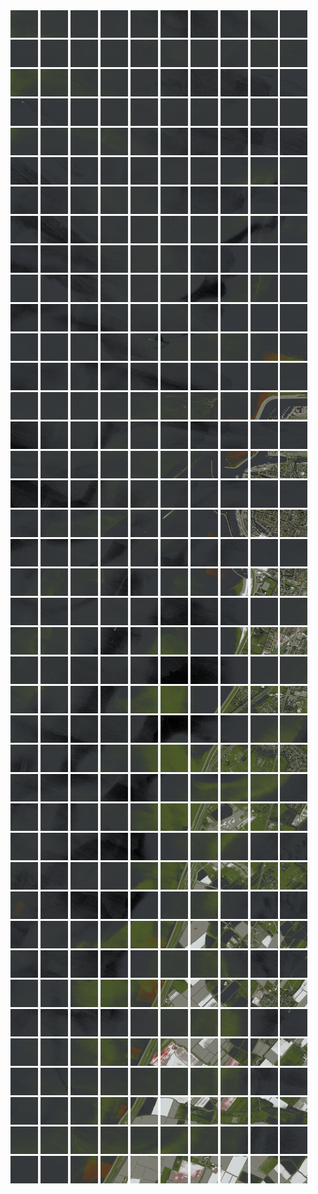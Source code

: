 <html>
<div>
<img src="https://github.com/HakkaTjakka/NL_TILE_MAP/blob/main/18/630/-1070/r.6300.-10700.png" height="44" width="44">
<img src="https://github.com/HakkaTjakka/NL_TILE_MAP/blob/main/18/630/-1070/r.6301.-10700.png" height="44" width="44">
<img src="https://github.com/HakkaTjakka/NL_TILE_MAP/blob/main/18/630/-1070/r.6302.-10700.png" height="44" width="44">
<img src="https://github.com/HakkaTjakka/NL_TILE_MAP/blob/main/18/630/-1070/r.6303.-10700.png" height="44" width="44">
<img src="https://github.com/HakkaTjakka/NL_TILE_MAP/blob/main/18/630/-1070/r.6304.-10700.png" height="44" width="44">
<img src="https://github.com/HakkaTjakka/NL_TILE_MAP/blob/main/18/630/-1070/r.6305.-10700.png" height="44" width="44">
<img src="https://github.com/HakkaTjakka/NL_TILE_MAP/blob/main/18/630/-1070/r.6306.-10700.png" height="44" width="44">
<img src="https://github.com/HakkaTjakka/NL_TILE_MAP/blob/main/18/630/-1070/r.6307.-10700.png" height="44" width="44">
<img src="https://github.com/HakkaTjakka/NL_TILE_MAP/blob/main/18/630/-1070/r.6308.-10700.png" height="44" width="44">
<img src="https://github.com/HakkaTjakka/NL_TILE_MAP/blob/main/18/630/-1070/r.6309.-10700.png" height="44" width="44">
<img src="https://github.com/HakkaTjakka/NL_TILE_MAP/blob/main/18/631/-1070/r.6310.-10700.png" height="44" width="44">
<img src="https://github.com/HakkaTjakka/NL_TILE_MAP/blob/main/18/631/-1070/r.6311.-10700.png" height="44" width="44">
<img src="https://github.com/HakkaTjakka/NL_TILE_MAP/blob/main/18/631/-1070/r.6312.-10700.png" height="44" width="44">
<img src="https://github.com/HakkaTjakka/NL_TILE_MAP/blob/main/18/631/-1070/r.6313.-10700.png" height="44" width="44">
<img src="https://github.com/HakkaTjakka/NL_TILE_MAP/blob/main/18/631/-1070/r.6314.-10700.png" height="44" width="44">
<img src="https://github.com/HakkaTjakka/NL_TILE_MAP/blob/main/18/631/-1070/r.6315.-10700.png" height="44" width="44">
<img src="https://github.com/HakkaTjakka/NL_TILE_MAP/blob/main/18/631/-1070/r.6316.-10700.png" height="44" width="44">
<img src="https://github.com/HakkaTjakka/NL_TILE_MAP/blob/main/18/631/-1070/r.6317.-10700.png" height="44" width="44">
<img src="https://github.com/HakkaTjakka/NL_TILE_MAP/blob/main/18/631/-1070/r.6318.-10700.png" height="44" width="44">
<img src="https://github.com/HakkaTjakka/NL_TILE_MAP/blob/main/18/631/-1070/r.6319.-10700.png" height="44" width="44">
<br>
<img src="https://github.com/HakkaTjakka/NL_TILE_MAP/blob/main/18/630/-1070/r.6300.-10699.png" height="44" width="44">
<img src="https://github.com/HakkaTjakka/NL_TILE_MAP/blob/main/18/630/-1070/r.6301.-10699.png" height="44" width="44">
<img src="https://github.com/HakkaTjakka/NL_TILE_MAP/blob/main/18/630/-1070/r.6302.-10699.png" height="44" width="44">
<img src="https://github.com/HakkaTjakka/NL_TILE_MAP/blob/main/18/630/-1070/r.6303.-10699.png" height="44" width="44">
<img src="https://github.com/HakkaTjakka/NL_TILE_MAP/blob/main/18/630/-1070/r.6304.-10699.png" height="44" width="44">
<img src="https://github.com/HakkaTjakka/NL_TILE_MAP/blob/main/18/630/-1070/r.6305.-10699.png" height="44" width="44">
<img src="https://github.com/HakkaTjakka/NL_TILE_MAP/blob/main/18/630/-1070/r.6306.-10699.png" height="44" width="44">
<img src="https://github.com/HakkaTjakka/NL_TILE_MAP/blob/main/18/630/-1070/r.6307.-10699.png" height="44" width="44">
<img src="https://github.com/HakkaTjakka/NL_TILE_MAP/blob/main/18/630/-1070/r.6308.-10699.png" height="44" width="44">
<img src="https://github.com/HakkaTjakka/NL_TILE_MAP/blob/main/18/630/-1070/r.6309.-10699.png" height="44" width="44">
<img src="https://github.com/HakkaTjakka/NL_TILE_MAP/blob/main/18/631/-1070/r.6310.-10699.png" height="44" width="44">
<img src="https://github.com/HakkaTjakka/NL_TILE_MAP/blob/main/18/631/-1070/r.6311.-10699.png" height="44" width="44">
<img src="https://github.com/HakkaTjakka/NL_TILE_MAP/blob/main/18/631/-1070/r.6312.-10699.png" height="44" width="44">
<img src="https://github.com/HakkaTjakka/NL_TILE_MAP/blob/main/18/631/-1070/r.6313.-10699.png" height="44" width="44">
<img src="https://github.com/HakkaTjakka/NL_TILE_MAP/blob/main/18/631/-1070/r.6314.-10699.png" height="44" width="44">
<img src="https://github.com/HakkaTjakka/NL_TILE_MAP/blob/main/18/631/-1070/r.6315.-10699.png" height="44" width="44">
<img src="https://github.com/HakkaTjakka/NL_TILE_MAP/blob/main/18/631/-1070/r.6316.-10699.png" height="44" width="44">
<img src="https://github.com/HakkaTjakka/NL_TILE_MAP/blob/main/18/631/-1070/r.6317.-10699.png" height="44" width="44">
<img src="https://github.com/HakkaTjakka/NL_TILE_MAP/blob/main/18/631/-1070/r.6318.-10699.png" height="44" width="44">
<img src="https://github.com/HakkaTjakka/NL_TILE_MAP/blob/main/18/631/-1070/r.6319.-10699.png" height="44" width="44">
<br>
<img src="https://github.com/HakkaTjakka/NL_TILE_MAP/blob/main/18/630/-1070/r.6300.-10698.png" height="44" width="44">
<img src="https://github.com/HakkaTjakka/NL_TILE_MAP/blob/main/18/630/-1070/r.6301.-10698.png" height="44" width="44">
<img src="https://github.com/HakkaTjakka/NL_TILE_MAP/blob/main/18/630/-1070/r.6302.-10698.png" height="44" width="44">
<img src="https://github.com/HakkaTjakka/NL_TILE_MAP/blob/main/18/630/-1070/r.6303.-10698.png" height="44" width="44">
<img src="https://github.com/HakkaTjakka/NL_TILE_MAP/blob/main/18/630/-1070/r.6304.-10698.png" height="44" width="44">
<img src="https://github.com/HakkaTjakka/NL_TILE_MAP/blob/main/18/630/-1070/r.6305.-10698.png" height="44" width="44">
<img src="https://github.com/HakkaTjakka/NL_TILE_MAP/blob/main/18/630/-1070/r.6306.-10698.png" height="44" width="44">
<img src="https://github.com/HakkaTjakka/NL_TILE_MAP/blob/main/18/630/-1070/r.6307.-10698.png" height="44" width="44">
<img src="https://github.com/HakkaTjakka/NL_TILE_MAP/blob/main/18/630/-1070/r.6308.-10698.png" height="44" width="44">
<img src="https://github.com/HakkaTjakka/NL_TILE_MAP/blob/main/18/630/-1070/r.6309.-10698.png" height="44" width="44">
<img src="https://github.com/HakkaTjakka/NL_TILE_MAP/blob/main/18/631/-1070/r.6310.-10698.png" height="44" width="44">
<img src="https://github.com/HakkaTjakka/NL_TILE_MAP/blob/main/18/631/-1070/r.6311.-10698.png" height="44" width="44">
<img src="https://github.com/HakkaTjakka/NL_TILE_MAP/blob/main/18/631/-1070/r.6312.-10698.png" height="44" width="44">
<img src="https://github.com/HakkaTjakka/NL_TILE_MAP/blob/main/18/631/-1070/r.6313.-10698.png" height="44" width="44">
<img src="https://github.com/HakkaTjakka/NL_TILE_MAP/blob/main/18/631/-1070/r.6314.-10698.png" height="44" width="44">
<img src="https://github.com/HakkaTjakka/NL_TILE_MAP/blob/main/18/631/-1070/r.6315.-10698.png" height="44" width="44">
<img src="https://github.com/HakkaTjakka/NL_TILE_MAP/blob/main/18/631/-1070/r.6316.-10698.png" height="44" width="44">
<img src="https://github.com/HakkaTjakka/NL_TILE_MAP/blob/main/18/631/-1070/r.6317.-10698.png" height="44" width="44">
<img src="https://github.com/HakkaTjakka/NL_TILE_MAP/blob/main/18/631/-1070/r.6318.-10698.png" height="44" width="44">
<img src="https://github.com/HakkaTjakka/NL_TILE_MAP/blob/main/18/631/-1070/r.6319.-10698.png" height="44" width="44">
<br>
<img src="https://github.com/HakkaTjakka/NL_TILE_MAP/blob/main/18/630/-1070/r.6300.-10697.png" height="44" width="44">
<img src="https://github.com/HakkaTjakka/NL_TILE_MAP/blob/main/18/630/-1070/r.6301.-10697.png" height="44" width="44">
<img src="https://github.com/HakkaTjakka/NL_TILE_MAP/blob/main/18/630/-1070/r.6302.-10697.png" height="44" width="44">
<img src="https://github.com/HakkaTjakka/NL_TILE_MAP/blob/main/18/630/-1070/r.6303.-10697.png" height="44" width="44">
<img src="https://github.com/HakkaTjakka/NL_TILE_MAP/blob/main/18/630/-1070/r.6304.-10697.png" height="44" width="44">
<img src="https://github.com/HakkaTjakka/NL_TILE_MAP/blob/main/18/630/-1070/r.6305.-10697.png" height="44" width="44">
<img src="https://github.com/HakkaTjakka/NL_TILE_MAP/blob/main/18/630/-1070/r.6306.-10697.png" height="44" width="44">
<img src="https://github.com/HakkaTjakka/NL_TILE_MAP/blob/main/18/630/-1070/r.6307.-10697.png" height="44" width="44">
<img src="https://github.com/HakkaTjakka/NL_TILE_MAP/blob/main/18/630/-1070/r.6308.-10697.png" height="44" width="44">
<img src="https://github.com/HakkaTjakka/NL_TILE_MAP/blob/main/18/630/-1070/r.6309.-10697.png" height="44" width="44">
<img src="https://github.com/HakkaTjakka/NL_TILE_MAP/blob/main/18/631/-1070/r.6310.-10697.png" height="44" width="44">
<img src="https://github.com/HakkaTjakka/NL_TILE_MAP/blob/main/18/631/-1070/r.6311.-10697.png" height="44" width="44">
<img src="https://github.com/HakkaTjakka/NL_TILE_MAP/blob/main/18/631/-1070/r.6312.-10697.png" height="44" width="44">
<img src="https://github.com/HakkaTjakka/NL_TILE_MAP/blob/main/18/631/-1070/r.6313.-10697.png" height="44" width="44">
<img src="https://github.com/HakkaTjakka/NL_TILE_MAP/blob/main/18/631/-1070/r.6314.-10697.png" height="44" width="44">
<img src="https://github.com/HakkaTjakka/NL_TILE_MAP/blob/main/18/631/-1070/r.6315.-10697.png" height="44" width="44">
<img src="https://github.com/HakkaTjakka/NL_TILE_MAP/blob/main/18/631/-1070/r.6316.-10697.png" height="44" width="44">
<img src="https://github.com/HakkaTjakka/NL_TILE_MAP/blob/main/18/631/-1070/r.6317.-10697.png" height="44" width="44">
<img src="https://github.com/HakkaTjakka/NL_TILE_MAP/blob/main/18/631/-1070/r.6318.-10697.png" height="44" width="44">
<img src="https://github.com/HakkaTjakka/NL_TILE_MAP/blob/main/18/631/-1070/r.6319.-10697.png" height="44" width="44">
<br>
<img src="https://github.com/HakkaTjakka/NL_TILE_MAP/blob/main/18/630/-1070/r.6300.-10696.png" height="44" width="44">
<img src="https://github.com/HakkaTjakka/NL_TILE_MAP/blob/main/18/630/-1070/r.6301.-10696.png" height="44" width="44">
<img src="https://github.com/HakkaTjakka/NL_TILE_MAP/blob/main/18/630/-1070/r.6302.-10696.png" height="44" width="44">
<img src="https://github.com/HakkaTjakka/NL_TILE_MAP/blob/main/18/630/-1070/r.6303.-10696.png" height="44" width="44">
<img src="https://github.com/HakkaTjakka/NL_TILE_MAP/blob/main/18/630/-1070/r.6304.-10696.png" height="44" width="44">
<img src="https://github.com/HakkaTjakka/NL_TILE_MAP/blob/main/18/630/-1070/r.6305.-10696.png" height="44" width="44">
<img src="https://github.com/HakkaTjakka/NL_TILE_MAP/blob/main/18/630/-1070/r.6306.-10696.png" height="44" width="44">
<img src="https://github.com/HakkaTjakka/NL_TILE_MAP/blob/main/18/630/-1070/r.6307.-10696.png" height="44" width="44">
<img src="https://github.com/HakkaTjakka/NL_TILE_MAP/blob/main/18/630/-1070/r.6308.-10696.png" height="44" width="44">
<img src="https://github.com/HakkaTjakka/NL_TILE_MAP/blob/main/18/630/-1070/r.6309.-10696.png" height="44" width="44">
<img src="https://github.com/HakkaTjakka/NL_TILE_MAP/blob/main/18/631/-1070/r.6310.-10696.png" height="44" width="44">
<img src="https://github.com/HakkaTjakka/NL_TILE_MAP/blob/main/18/631/-1070/r.6311.-10696.png" height="44" width="44">
<img src="https://github.com/HakkaTjakka/NL_TILE_MAP/blob/main/18/631/-1070/r.6312.-10696.png" height="44" width="44">
<img src="https://github.com/HakkaTjakka/NL_TILE_MAP/blob/main/18/631/-1070/r.6313.-10696.png" height="44" width="44">
<img src="https://github.com/HakkaTjakka/NL_TILE_MAP/blob/main/18/631/-1070/r.6314.-10696.png" height="44" width="44">
<img src="https://github.com/HakkaTjakka/NL_TILE_MAP/blob/main/18/631/-1070/r.6315.-10696.png" height="44" width="44">
<img src="https://github.com/HakkaTjakka/NL_TILE_MAP/blob/main/18/631/-1070/r.6316.-10696.png" height="44" width="44">
<img src="https://github.com/HakkaTjakka/NL_TILE_MAP/blob/main/18/631/-1070/r.6317.-10696.png" height="44" width="44">
<img src="https://github.com/HakkaTjakka/NL_TILE_MAP/blob/main/18/631/-1070/r.6318.-10696.png" height="44" width="44">
<img src="https://github.com/HakkaTjakka/NL_TILE_MAP/blob/main/18/631/-1070/r.6319.-10696.png" height="44" width="44">
<br>
<img src="https://github.com/HakkaTjakka/NL_TILE_MAP/blob/main/18/630/-1070/r.6300.-10695.png" height="44" width="44">
<img src="https://github.com/HakkaTjakka/NL_TILE_MAP/blob/main/18/630/-1070/r.6301.-10695.png" height="44" width="44">
<img src="https://github.com/HakkaTjakka/NL_TILE_MAP/blob/main/18/630/-1070/r.6302.-10695.png" height="44" width="44">
<img src="https://github.com/HakkaTjakka/NL_TILE_MAP/blob/main/18/630/-1070/r.6303.-10695.png" height="44" width="44">
<img src="https://github.com/HakkaTjakka/NL_TILE_MAP/blob/main/18/630/-1070/r.6304.-10695.png" height="44" width="44">
<img src="https://github.com/HakkaTjakka/NL_TILE_MAP/blob/main/18/630/-1070/r.6305.-10695.png" height="44" width="44">
<img src="https://github.com/HakkaTjakka/NL_TILE_MAP/blob/main/18/630/-1070/r.6306.-10695.png" height="44" width="44">
<img src="https://github.com/HakkaTjakka/NL_TILE_MAP/blob/main/18/630/-1070/r.6307.-10695.png" height="44" width="44">
<img src="https://github.com/HakkaTjakka/NL_TILE_MAP/blob/main/18/630/-1070/r.6308.-10695.png" height="44" width="44">
<img src="https://github.com/HakkaTjakka/NL_TILE_MAP/blob/main/18/630/-1070/r.6309.-10695.png" height="44" width="44">
<img src="https://github.com/HakkaTjakka/NL_TILE_MAP/blob/main/18/631/-1070/r.6310.-10695.png" height="44" width="44">
<img src="https://github.com/HakkaTjakka/NL_TILE_MAP/blob/main/18/631/-1070/r.6311.-10695.png" height="44" width="44">
<img src="https://github.com/HakkaTjakka/NL_TILE_MAP/blob/main/18/631/-1070/r.6312.-10695.png" height="44" width="44">
<img src="https://github.com/HakkaTjakka/NL_TILE_MAP/blob/main/18/631/-1070/r.6313.-10695.png" height="44" width="44">
<img src="https://github.com/HakkaTjakka/NL_TILE_MAP/blob/main/18/631/-1070/r.6314.-10695.png" height="44" width="44">
<img src="https://github.com/HakkaTjakka/NL_TILE_MAP/blob/main/18/631/-1070/r.6315.-10695.png" height="44" width="44">
<img src="https://github.com/HakkaTjakka/NL_TILE_MAP/blob/main/18/631/-1070/r.6316.-10695.png" height="44" width="44">
<img src="https://github.com/HakkaTjakka/NL_TILE_MAP/blob/main/18/631/-1070/r.6317.-10695.png" height="44" width="44">
<img src="https://github.com/HakkaTjakka/NL_TILE_MAP/blob/main/18/631/-1070/r.6318.-10695.png" height="44" width="44">
<img src="https://github.com/HakkaTjakka/NL_TILE_MAP/blob/main/18/631/-1070/r.6319.-10695.png" height="44" width="44">
<br>
<img src="https://github.com/HakkaTjakka/NL_TILE_MAP/blob/main/18/630/-1070/r.6300.-10694.png" height="44" width="44">
<img src="https://github.com/HakkaTjakka/NL_TILE_MAP/blob/main/18/630/-1070/r.6301.-10694.png" height="44" width="44">
<img src="https://github.com/HakkaTjakka/NL_TILE_MAP/blob/main/18/630/-1070/r.6302.-10694.png" height="44" width="44">
<img src="https://github.com/HakkaTjakka/NL_TILE_MAP/blob/main/18/630/-1070/r.6303.-10694.png" height="44" width="44">
<img src="https://github.com/HakkaTjakka/NL_TILE_MAP/blob/main/18/630/-1070/r.6304.-10694.png" height="44" width="44">
<img src="https://github.com/HakkaTjakka/NL_TILE_MAP/blob/main/18/630/-1070/r.6305.-10694.png" height="44" width="44">
<img src="https://github.com/HakkaTjakka/NL_TILE_MAP/blob/main/18/630/-1070/r.6306.-10694.png" height="44" width="44">
<img src="https://github.com/HakkaTjakka/NL_TILE_MAP/blob/main/18/630/-1070/r.6307.-10694.png" height="44" width="44">
<img src="https://github.com/HakkaTjakka/NL_TILE_MAP/blob/main/18/630/-1070/r.6308.-10694.png" height="44" width="44">
<img src="https://github.com/HakkaTjakka/NL_TILE_MAP/blob/main/18/630/-1070/r.6309.-10694.png" height="44" width="44">
<img src="https://github.com/HakkaTjakka/NL_TILE_MAP/blob/main/18/631/-1070/r.6310.-10694.png" height="44" width="44">
<img src="https://github.com/HakkaTjakka/NL_TILE_MAP/blob/main/18/631/-1070/r.6311.-10694.png" height="44" width="44">
<img src="https://github.com/HakkaTjakka/NL_TILE_MAP/blob/main/18/631/-1070/r.6312.-10694.png" height="44" width="44">
<img src="https://github.com/HakkaTjakka/NL_TILE_MAP/blob/main/18/631/-1070/r.6313.-10694.png" height="44" width="44">
<img src="https://github.com/HakkaTjakka/NL_TILE_MAP/blob/main/18/631/-1070/r.6314.-10694.png" height="44" width="44">
<img src="https://github.com/HakkaTjakka/NL_TILE_MAP/blob/main/18/631/-1070/r.6315.-10694.png" height="44" width="44">
<img src="https://github.com/HakkaTjakka/NL_TILE_MAP/blob/main/18/631/-1070/r.6316.-10694.png" height="44" width="44">
<img src="https://github.com/HakkaTjakka/NL_TILE_MAP/blob/main/18/631/-1070/r.6317.-10694.png" height="44" width="44">
<img src="https://github.com/HakkaTjakka/NL_TILE_MAP/blob/main/18/631/-1070/r.6318.-10694.png" height="44" width="44">
<img src="https://github.com/HakkaTjakka/NL_TILE_MAP/blob/main/18/631/-1070/r.6319.-10694.png" height="44" width="44">
<br>
<img src="https://github.com/HakkaTjakka/NL_TILE_MAP/blob/main/18/630/-1070/r.6300.-10693.png" height="44" width="44">
<img src="https://github.com/HakkaTjakka/NL_TILE_MAP/blob/main/18/630/-1070/r.6301.-10693.png" height="44" width="44">
<img src="https://github.com/HakkaTjakka/NL_TILE_MAP/blob/main/18/630/-1070/r.6302.-10693.png" height="44" width="44">
<img src="https://github.com/HakkaTjakka/NL_TILE_MAP/blob/main/18/630/-1070/r.6303.-10693.png" height="44" width="44">
<img src="https://github.com/HakkaTjakka/NL_TILE_MAP/blob/main/18/630/-1070/r.6304.-10693.png" height="44" width="44">
<img src="https://github.com/HakkaTjakka/NL_TILE_MAP/blob/main/18/630/-1070/r.6305.-10693.png" height="44" width="44">
<img src="https://github.com/HakkaTjakka/NL_TILE_MAP/blob/main/18/630/-1070/r.6306.-10693.png" height="44" width="44">
<img src="https://github.com/HakkaTjakka/NL_TILE_MAP/blob/main/18/630/-1070/r.6307.-10693.png" height="44" width="44">
<img src="https://github.com/HakkaTjakka/NL_TILE_MAP/blob/main/18/630/-1070/r.6308.-10693.png" height="44" width="44">
<img src="https://github.com/HakkaTjakka/NL_TILE_MAP/blob/main/18/630/-1070/r.6309.-10693.png" height="44" width="44">
<img src="https://github.com/HakkaTjakka/NL_TILE_MAP/blob/main/18/631/-1070/r.6310.-10693.png" height="44" width="44">
<img src="https://github.com/HakkaTjakka/NL_TILE_MAP/blob/main/18/631/-1070/r.6311.-10693.png" height="44" width="44">
<img src="https://github.com/HakkaTjakka/NL_TILE_MAP/blob/main/18/631/-1070/r.6312.-10693.png" height="44" width="44">
<img src="https://github.com/HakkaTjakka/NL_TILE_MAP/blob/main/18/631/-1070/r.6313.-10693.png" height="44" width="44">
<img src="https://github.com/HakkaTjakka/NL_TILE_MAP/blob/main/18/631/-1070/r.6314.-10693.png" height="44" width="44">
<img src="https://github.com/HakkaTjakka/NL_TILE_MAP/blob/main/18/631/-1070/r.6315.-10693.png" height="44" width="44">
<img src="https://github.com/HakkaTjakka/NL_TILE_MAP/blob/main/18/631/-1070/r.6316.-10693.png" height="44" width="44">
<img src="https://github.com/HakkaTjakka/NL_TILE_MAP/blob/main/18/631/-1070/r.6317.-10693.png" height="44" width="44">
<img src="https://github.com/HakkaTjakka/NL_TILE_MAP/blob/main/18/631/-1070/r.6318.-10693.png" height="44" width="44">
<img src="https://github.com/HakkaTjakka/NL_TILE_MAP/blob/main/18/631/-1070/r.6319.-10693.png" height="44" width="44">
<br>
<img src="https://github.com/HakkaTjakka/NL_TILE_MAP/blob/main/18/630/-1070/r.6300.-10692.png" height="44" width="44">
<img src="https://github.com/HakkaTjakka/NL_TILE_MAP/blob/main/18/630/-1070/r.6301.-10692.png" height="44" width="44">
<img src="https://github.com/HakkaTjakka/NL_TILE_MAP/blob/main/18/630/-1070/r.6302.-10692.png" height="44" width="44">
<img src="https://github.com/HakkaTjakka/NL_TILE_MAP/blob/main/18/630/-1070/r.6303.-10692.png" height="44" width="44">
<img src="https://github.com/HakkaTjakka/NL_TILE_MAP/blob/main/18/630/-1070/r.6304.-10692.png" height="44" width="44">
<img src="https://github.com/HakkaTjakka/NL_TILE_MAP/blob/main/18/630/-1070/r.6305.-10692.png" height="44" width="44">
<img src="https://github.com/HakkaTjakka/NL_TILE_MAP/blob/main/18/630/-1070/r.6306.-10692.png" height="44" width="44">
<img src="https://github.com/HakkaTjakka/NL_TILE_MAP/blob/main/18/630/-1070/r.6307.-10692.png" height="44" width="44">
<img src="https://github.com/HakkaTjakka/NL_TILE_MAP/blob/main/18/630/-1070/r.6308.-10692.png" height="44" width="44">
<img src="https://github.com/HakkaTjakka/NL_TILE_MAP/blob/main/18/630/-1070/r.6309.-10692.png" height="44" width="44">
<img src="https://github.com/HakkaTjakka/NL_TILE_MAP/blob/main/18/631/-1070/r.6310.-10692.png" height="44" width="44">
<img src="https://github.com/HakkaTjakka/NL_TILE_MAP/blob/main/18/631/-1070/r.6311.-10692.png" height="44" width="44">
<img src="https://github.com/HakkaTjakka/NL_TILE_MAP/blob/main/18/631/-1070/r.6312.-10692.png" height="44" width="44">
<img src="https://github.com/HakkaTjakka/NL_TILE_MAP/blob/main/18/631/-1070/r.6313.-10692.png" height="44" width="44">
<img src="https://github.com/HakkaTjakka/NL_TILE_MAP/blob/main/18/631/-1070/r.6314.-10692.png" height="44" width="44">
<img src="https://github.com/HakkaTjakka/NL_TILE_MAP/blob/main/18/631/-1070/r.6315.-10692.png" height="44" width="44">
<img src="https://github.com/HakkaTjakka/NL_TILE_MAP/blob/main/18/631/-1070/r.6316.-10692.png" height="44" width="44">
<img src="https://github.com/HakkaTjakka/NL_TILE_MAP/blob/main/18/631/-1070/r.6317.-10692.png" height="44" width="44">
<img src="https://github.com/HakkaTjakka/NL_TILE_MAP/blob/main/18/631/-1070/r.6318.-10692.png" height="44" width="44">
<img src="https://github.com/HakkaTjakka/NL_TILE_MAP/blob/main/18/631/-1070/r.6319.-10692.png" height="44" width="44">
<br>
<img src="https://github.com/HakkaTjakka/NL_TILE_MAP/blob/main/18/630/-1070/r.6300.-10691.png" height="44" width="44">
<img src="https://github.com/HakkaTjakka/NL_TILE_MAP/blob/main/18/630/-1070/r.6301.-10691.png" height="44" width="44">
<img src="https://github.com/HakkaTjakka/NL_TILE_MAP/blob/main/18/630/-1070/r.6302.-10691.png" height="44" width="44">
<img src="https://github.com/HakkaTjakka/NL_TILE_MAP/blob/main/18/630/-1070/r.6303.-10691.png" height="44" width="44">
<img src="https://github.com/HakkaTjakka/NL_TILE_MAP/blob/main/18/630/-1070/r.6304.-10691.png" height="44" width="44">
<img src="https://github.com/HakkaTjakka/NL_TILE_MAP/blob/main/18/630/-1070/r.6305.-10691.png" height="44" width="44">
<img src="https://github.com/HakkaTjakka/NL_TILE_MAP/blob/main/18/630/-1070/r.6306.-10691.png" height="44" width="44">
<img src="https://github.com/HakkaTjakka/NL_TILE_MAP/blob/main/18/630/-1070/r.6307.-10691.png" height="44" width="44">
<img src="https://github.com/HakkaTjakka/NL_TILE_MAP/blob/main/18/630/-1070/r.6308.-10691.png" height="44" width="44">
<img src="https://github.com/HakkaTjakka/NL_TILE_MAP/blob/main/18/630/-1070/r.6309.-10691.png" height="44" width="44">
<img src="https://github.com/HakkaTjakka/NL_TILE_MAP/blob/main/18/631/-1070/r.6310.-10691.png" height="44" width="44">
<img src="https://github.com/HakkaTjakka/NL_TILE_MAP/blob/main/18/631/-1070/r.6311.-10691.png" height="44" width="44">
<img src="https://github.com/HakkaTjakka/NL_TILE_MAP/blob/main/18/631/-1070/r.6312.-10691.png" height="44" width="44">
<img src="https://github.com/HakkaTjakka/NL_TILE_MAP/blob/main/18/631/-1070/r.6313.-10691.png" height="44" width="44">
<img src="https://github.com/HakkaTjakka/NL_TILE_MAP/blob/main/18/631/-1070/r.6314.-10691.png" height="44" width="44">
<img src="https://github.com/HakkaTjakka/NL_TILE_MAP/blob/main/18/631/-1070/r.6315.-10691.png" height="44" width="44">
<img src="https://github.com/HakkaTjakka/NL_TILE_MAP/blob/main/18/631/-1070/r.6316.-10691.png" height="44" width="44">
<img src="https://github.com/HakkaTjakka/NL_TILE_MAP/blob/main/18/631/-1070/r.6317.-10691.png" height="44" width="44">
<img src="https://github.com/HakkaTjakka/NL_TILE_MAP/blob/main/18/631/-1070/r.6318.-10691.png" height="44" width="44">
<img src="https://github.com/HakkaTjakka/NL_TILE_MAP/blob/main/18/631/-1070/r.6319.-10691.png" height="44" width="44">
<br>
<img src="https://github.com/HakkaTjakka/NL_TILE_MAP/blob/main/18/630/-1069/r.6300.-10690.png" height="44" width="44">
<img src="https://github.com/HakkaTjakka/NL_TILE_MAP/blob/main/18/630/-1069/r.6301.-10690.png" height="44" width="44">
<img src="https://github.com/HakkaTjakka/NL_TILE_MAP/blob/main/18/630/-1069/r.6302.-10690.png" height="44" width="44">
<img src="https://github.com/HakkaTjakka/NL_TILE_MAP/blob/main/18/630/-1069/r.6303.-10690.png" height="44" width="44">
<img src="https://github.com/HakkaTjakka/NL_TILE_MAP/blob/main/18/630/-1069/r.6304.-10690.png" height="44" width="44">
<img src="https://github.com/HakkaTjakka/NL_TILE_MAP/blob/main/18/630/-1069/r.6305.-10690.png" height="44" width="44">
<img src="https://github.com/HakkaTjakka/NL_TILE_MAP/blob/main/18/630/-1069/r.6306.-10690.png" height="44" width="44">
<img src="https://github.com/HakkaTjakka/NL_TILE_MAP/blob/main/18/630/-1069/r.6307.-10690.png" height="44" width="44">
<img src="https://github.com/HakkaTjakka/NL_TILE_MAP/blob/main/18/630/-1069/r.6308.-10690.png" height="44" width="44">
<img src="https://github.com/HakkaTjakka/NL_TILE_MAP/blob/main/18/630/-1069/r.6309.-10690.png" height="44" width="44">
<img src="https://github.com/HakkaTjakka/NL_TILE_MAP/blob/main/18/631/-1069/r.6310.-10690.png" height="44" width="44">
<img src="https://github.com/HakkaTjakka/NL_TILE_MAP/blob/main/18/631/-1069/r.6311.-10690.png" height="44" width="44">
<img src="https://github.com/HakkaTjakka/NL_TILE_MAP/blob/main/18/631/-1069/r.6312.-10690.png" height="44" width="44">
<img src="https://github.com/HakkaTjakka/NL_TILE_MAP/blob/main/18/631/-1069/r.6313.-10690.png" height="44" width="44">
<img src="https://github.com/HakkaTjakka/NL_TILE_MAP/blob/main/18/631/-1069/r.6314.-10690.png" height="44" width="44">
<img src="https://github.com/HakkaTjakka/NL_TILE_MAP/blob/main/18/631/-1069/r.6315.-10690.png" height="44" width="44">
<img src="https://github.com/HakkaTjakka/NL_TILE_MAP/blob/main/18/631/-1069/r.6316.-10690.png" height="44" width="44">
<img src="https://github.com/HakkaTjakka/NL_TILE_MAP/blob/main/18/631/-1069/r.6317.-10690.png" height="44" width="44">
<img src="https://github.com/HakkaTjakka/NL_TILE_MAP/blob/main/18/631/-1069/r.6318.-10690.png" height="44" width="44">
<img src="https://github.com/HakkaTjakka/NL_TILE_MAP/blob/main/18/631/-1069/r.6319.-10690.png" height="44" width="44">
<br>
<img src="https://github.com/HakkaTjakka/NL_TILE_MAP/blob/main/18/630/-1069/r.6300.-10689.png" height="44" width="44">
<img src="https://github.com/HakkaTjakka/NL_TILE_MAP/blob/main/18/630/-1069/r.6301.-10689.png" height="44" width="44">
<img src="https://github.com/HakkaTjakka/NL_TILE_MAP/blob/main/18/630/-1069/r.6302.-10689.png" height="44" width="44">
<img src="https://github.com/HakkaTjakka/NL_TILE_MAP/blob/main/18/630/-1069/r.6303.-10689.png" height="44" width="44">
<img src="https://github.com/HakkaTjakka/NL_TILE_MAP/blob/main/18/630/-1069/r.6304.-10689.png" height="44" width="44">
<img src="https://github.com/HakkaTjakka/NL_TILE_MAP/blob/main/18/630/-1069/r.6305.-10689.png" height="44" width="44">
<img src="https://github.com/HakkaTjakka/NL_TILE_MAP/blob/main/18/630/-1069/r.6306.-10689.png" height="44" width="44">
<img src="https://github.com/HakkaTjakka/NL_TILE_MAP/blob/main/18/630/-1069/r.6307.-10689.png" height="44" width="44">
<img src="https://github.com/HakkaTjakka/NL_TILE_MAP/blob/main/18/630/-1069/r.6308.-10689.png" height="44" width="44">
<img src="https://github.com/HakkaTjakka/NL_TILE_MAP/blob/main/18/630/-1069/r.6309.-10689.png" height="44" width="44">
<img src="https://github.com/HakkaTjakka/NL_TILE_MAP/blob/main/18/631/-1069/r.6310.-10689.png" height="44" width="44">
<img src="https://github.com/HakkaTjakka/NL_TILE_MAP/blob/main/18/631/-1069/r.6311.-10689.png" height="44" width="44">
<img src="https://github.com/HakkaTjakka/NL_TILE_MAP/blob/main/18/631/-1069/r.6312.-10689.png" height="44" width="44">
<img src="https://github.com/HakkaTjakka/NL_TILE_MAP/blob/main/18/631/-1069/r.6313.-10689.png" height="44" width="44">
<img src="https://github.com/HakkaTjakka/NL_TILE_MAP/blob/main/18/631/-1069/r.6314.-10689.png" height="44" width="44">
<img src="https://github.com/HakkaTjakka/NL_TILE_MAP/blob/main/18/631/-1069/r.6315.-10689.png" height="44" width="44">
<img src="https://github.com/HakkaTjakka/NL_TILE_MAP/blob/main/18/631/-1069/r.6316.-10689.png" height="44" width="44">
<img src="https://github.com/HakkaTjakka/NL_TILE_MAP/blob/main/18/631/-1069/r.6317.-10689.png" height="44" width="44">
<img src="https://github.com/HakkaTjakka/NL_TILE_MAP/blob/main/18/631/-1069/r.6318.-10689.png" height="44" width="44">
<img src="https://github.com/HakkaTjakka/NL_TILE_MAP/blob/main/18/631/-1069/r.6319.-10689.png" height="44" width="44">
<br>
<img src="https://github.com/HakkaTjakka/NL_TILE_MAP/blob/main/18/630/-1069/r.6300.-10688.png" height="44" width="44">
<img src="https://github.com/HakkaTjakka/NL_TILE_MAP/blob/main/18/630/-1069/r.6301.-10688.png" height="44" width="44">
<img src="https://github.com/HakkaTjakka/NL_TILE_MAP/blob/main/18/630/-1069/r.6302.-10688.png" height="44" width="44">
<img src="https://github.com/HakkaTjakka/NL_TILE_MAP/blob/main/18/630/-1069/r.6303.-10688.png" height="44" width="44">
<img src="https://github.com/HakkaTjakka/NL_TILE_MAP/blob/main/18/630/-1069/r.6304.-10688.png" height="44" width="44">
<img src="https://github.com/HakkaTjakka/NL_TILE_MAP/blob/main/18/630/-1069/r.6305.-10688.png" height="44" width="44">
<img src="https://github.com/HakkaTjakka/NL_TILE_MAP/blob/main/18/630/-1069/r.6306.-10688.png" height="44" width="44">
<img src="https://github.com/HakkaTjakka/NL_TILE_MAP/blob/main/18/630/-1069/r.6307.-10688.png" height="44" width="44">
<img src="https://github.com/HakkaTjakka/NL_TILE_MAP/blob/main/18/630/-1069/r.6308.-10688.png" height="44" width="44">
<img src="https://github.com/HakkaTjakka/NL_TILE_MAP/blob/main/18/630/-1069/r.6309.-10688.png" height="44" width="44">
<img src="https://github.com/HakkaTjakka/NL_TILE_MAP/blob/main/18/631/-1069/r.6310.-10688.png" height="44" width="44">
<img src="https://github.com/HakkaTjakka/NL_TILE_MAP/blob/main/18/631/-1069/r.6311.-10688.png" height="44" width="44">
<img src="https://github.com/HakkaTjakka/NL_TILE_MAP/blob/main/18/631/-1069/r.6312.-10688.png" height="44" width="44">
<img src="https://github.com/HakkaTjakka/NL_TILE_MAP/blob/main/18/631/-1069/r.6313.-10688.png" height="44" width="44">
<img src="https://github.com/HakkaTjakka/NL_TILE_MAP/blob/main/18/631/-1069/r.6314.-10688.png" height="44" width="44">
<img src="https://github.com/HakkaTjakka/NL_TILE_MAP/blob/main/18/631/-1069/r.6315.-10688.png" height="44" width="44">
<img src="https://github.com/HakkaTjakka/NL_TILE_MAP/blob/main/18/631/-1069/r.6316.-10688.png" height="44" width="44">
<img src="https://github.com/HakkaTjakka/NL_TILE_MAP/blob/main/18/631/-1069/r.6317.-10688.png" height="44" width="44">
<img src="https://github.com/HakkaTjakka/NL_TILE_MAP/blob/main/18/631/-1069/r.6318.-10688.png" height="44" width="44">
<img src="https://github.com/HakkaTjakka/NL_TILE_MAP/blob/main/18/631/-1069/r.6319.-10688.png" height="44" width="44">
<br>
<img src="https://github.com/HakkaTjakka/NL_TILE_MAP/blob/main/18/630/-1069/r.6300.-10687.png" height="44" width="44">
<img src="https://github.com/HakkaTjakka/NL_TILE_MAP/blob/main/18/630/-1069/r.6301.-10687.png" height="44" width="44">
<img src="https://github.com/HakkaTjakka/NL_TILE_MAP/blob/main/18/630/-1069/r.6302.-10687.png" height="44" width="44">
<img src="https://github.com/HakkaTjakka/NL_TILE_MAP/blob/main/18/630/-1069/r.6303.-10687.png" height="44" width="44">
<img src="https://github.com/HakkaTjakka/NL_TILE_MAP/blob/main/18/630/-1069/r.6304.-10687.png" height="44" width="44">
<img src="https://github.com/HakkaTjakka/NL_TILE_MAP/blob/main/18/630/-1069/r.6305.-10687.png" height="44" width="44">
<img src="https://github.com/HakkaTjakka/NL_TILE_MAP/blob/main/18/630/-1069/r.6306.-10687.png" height="44" width="44">
<img src="https://github.com/HakkaTjakka/NL_TILE_MAP/blob/main/18/630/-1069/r.6307.-10687.png" height="44" width="44">
<img src="https://github.com/HakkaTjakka/NL_TILE_MAP/blob/main/18/630/-1069/r.6308.-10687.png" height="44" width="44">
<img src="https://github.com/HakkaTjakka/NL_TILE_MAP/blob/main/18/630/-1069/r.6309.-10687.png" height="44" width="44">
<img src="https://github.com/HakkaTjakka/NL_TILE_MAP/blob/main/18/631/-1069/r.6310.-10687.png" height="44" width="44">
<img src="https://github.com/HakkaTjakka/NL_TILE_MAP/blob/main/18/631/-1069/r.6311.-10687.png" height="44" width="44">
<img src="https://github.com/HakkaTjakka/NL_TILE_MAP/blob/main/18/631/-1069/r.6312.-10687.png" height="44" width="44">
<img src="https://github.com/HakkaTjakka/NL_TILE_MAP/blob/main/18/631/-1069/r.6313.-10687.png" height="44" width="44">
<img src="https://github.com/HakkaTjakka/NL_TILE_MAP/blob/main/18/631/-1069/r.6314.-10687.png" height="44" width="44">
<img src="https://github.com/HakkaTjakka/NL_TILE_MAP/blob/main/18/631/-1069/r.6315.-10687.png" height="44" width="44">
<img src="https://github.com/HakkaTjakka/NL_TILE_MAP/blob/main/18/631/-1069/r.6316.-10687.png" height="44" width="44">
<img src="https://github.com/HakkaTjakka/NL_TILE_MAP/blob/main/18/631/-1069/r.6317.-10687.png" height="44" width="44">
<img src="https://github.com/HakkaTjakka/NL_TILE_MAP/blob/main/18/631/-1069/r.6318.-10687.png" height="44" width="44">
<img src="https://github.com/HakkaTjakka/NL_TILE_MAP/blob/main/18/631/-1069/r.6319.-10687.png" height="44" width="44">
<br>
<img src="https://github.com/HakkaTjakka/NL_TILE_MAP/blob/main/18/630/-1069/r.6300.-10686.png" height="44" width="44">
<img src="https://github.com/HakkaTjakka/NL_TILE_MAP/blob/main/18/630/-1069/r.6301.-10686.png" height="44" width="44">
<img src="https://github.com/HakkaTjakka/NL_TILE_MAP/blob/main/18/630/-1069/r.6302.-10686.png" height="44" width="44">
<img src="https://github.com/HakkaTjakka/NL_TILE_MAP/blob/main/18/630/-1069/r.6303.-10686.png" height="44" width="44">
<img src="https://github.com/HakkaTjakka/NL_TILE_MAP/blob/main/18/630/-1069/r.6304.-10686.png" height="44" width="44">
<img src="https://github.com/HakkaTjakka/NL_TILE_MAP/blob/main/18/630/-1069/r.6305.-10686.png" height="44" width="44">
<img src="https://github.com/HakkaTjakka/NL_TILE_MAP/blob/main/18/630/-1069/r.6306.-10686.png" height="44" width="44">
<img src="https://github.com/HakkaTjakka/NL_TILE_MAP/blob/main/18/630/-1069/r.6307.-10686.png" height="44" width="44">
<img src="https://github.com/HakkaTjakka/NL_TILE_MAP/blob/main/18/630/-1069/r.6308.-10686.png" height="44" width="44">
<img src="https://github.com/HakkaTjakka/NL_TILE_MAP/blob/main/18/630/-1069/r.6309.-10686.png" height="44" width="44">
<img src="https://github.com/HakkaTjakka/NL_TILE_MAP/blob/main/18/631/-1069/r.6310.-10686.png" height="44" width="44">
<img src="https://github.com/HakkaTjakka/NL_TILE_MAP/blob/main/18/631/-1069/r.6311.-10686.png" height="44" width="44">
<img src="https://github.com/HakkaTjakka/NL_TILE_MAP/blob/main/18/631/-1069/r.6312.-10686.png" height="44" width="44">
<img src="https://github.com/HakkaTjakka/NL_TILE_MAP/blob/main/18/631/-1069/r.6313.-10686.png" height="44" width="44">
<img src="https://github.com/HakkaTjakka/NL_TILE_MAP/blob/main/18/631/-1069/r.6314.-10686.png" height="44" width="44">
<img src="https://github.com/HakkaTjakka/NL_TILE_MAP/blob/main/18/631/-1069/r.6315.-10686.png" height="44" width="44">
<img src="https://github.com/HakkaTjakka/NL_TILE_MAP/blob/main/18/631/-1069/r.6316.-10686.png" height="44" width="44">
<img src="https://github.com/HakkaTjakka/NL_TILE_MAP/blob/main/18/631/-1069/r.6317.-10686.png" height="44" width="44">
<img src="https://github.com/HakkaTjakka/NL_TILE_MAP/blob/main/18/631/-1069/r.6318.-10686.png" height="44" width="44">
<img src="https://github.com/HakkaTjakka/NL_TILE_MAP/blob/main/18/631/-1069/r.6319.-10686.png" height="44" width="44">
<br>
<img src="https://github.com/HakkaTjakka/NL_TILE_MAP/blob/main/18/630/-1069/r.6300.-10685.png" height="44" width="44">
<img src="https://github.com/HakkaTjakka/NL_TILE_MAP/blob/main/18/630/-1069/r.6301.-10685.png" height="44" width="44">
<img src="https://github.com/HakkaTjakka/NL_TILE_MAP/blob/main/18/630/-1069/r.6302.-10685.png" height="44" width="44">
<img src="https://github.com/HakkaTjakka/NL_TILE_MAP/blob/main/18/630/-1069/r.6303.-10685.png" height="44" width="44">
<img src="https://github.com/HakkaTjakka/NL_TILE_MAP/blob/main/18/630/-1069/r.6304.-10685.png" height="44" width="44">
<img src="https://github.com/HakkaTjakka/NL_TILE_MAP/blob/main/18/630/-1069/r.6305.-10685.png" height="44" width="44">
<img src="https://github.com/HakkaTjakka/NL_TILE_MAP/blob/main/18/630/-1069/r.6306.-10685.png" height="44" width="44">
<img src="https://github.com/HakkaTjakka/NL_TILE_MAP/blob/main/18/630/-1069/r.6307.-10685.png" height="44" width="44">
<img src="https://github.com/HakkaTjakka/NL_TILE_MAP/blob/main/18/630/-1069/r.6308.-10685.png" height="44" width="44">
<img src="https://github.com/HakkaTjakka/NL_TILE_MAP/blob/main/18/630/-1069/r.6309.-10685.png" height="44" width="44">
<img src="https://github.com/HakkaTjakka/NL_TILE_MAP/blob/main/18/631/-1069/r.6310.-10685.png" height="44" width="44">
<img src="https://github.com/HakkaTjakka/NL_TILE_MAP/blob/main/18/631/-1069/r.6311.-10685.png" height="44" width="44">
<img src="https://github.com/HakkaTjakka/NL_TILE_MAP/blob/main/18/631/-1069/r.6312.-10685.png" height="44" width="44">
<img src="https://github.com/HakkaTjakka/NL_TILE_MAP/blob/main/18/631/-1069/r.6313.-10685.png" height="44" width="44">
<img src="https://github.com/HakkaTjakka/NL_TILE_MAP/blob/main/18/631/-1069/r.6314.-10685.png" height="44" width="44">
<img src="https://github.com/HakkaTjakka/NL_TILE_MAP/blob/main/18/631/-1069/r.6315.-10685.png" height="44" width="44">
<img src="https://github.com/HakkaTjakka/NL_TILE_MAP/blob/main/18/631/-1069/r.6316.-10685.png" height="44" width="44">
<img src="https://github.com/HakkaTjakka/NL_TILE_MAP/blob/main/18/631/-1069/r.6317.-10685.png" height="44" width="44">
<img src="https://github.com/HakkaTjakka/NL_TILE_MAP/blob/main/18/631/-1069/r.6318.-10685.png" height="44" width="44">
<img src="https://github.com/HakkaTjakka/NL_TILE_MAP/blob/main/18/631/-1069/r.6319.-10685.png" height="44" width="44">
<br>
<img src="https://github.com/HakkaTjakka/NL_TILE_MAP/blob/main/18/630/-1069/r.6300.-10684.png" height="44" width="44">
<img src="https://github.com/HakkaTjakka/NL_TILE_MAP/blob/main/18/630/-1069/r.6301.-10684.png" height="44" width="44">
<img src="https://github.com/HakkaTjakka/NL_TILE_MAP/blob/main/18/630/-1069/r.6302.-10684.png" height="44" width="44">
<img src="https://github.com/HakkaTjakka/NL_TILE_MAP/blob/main/18/630/-1069/r.6303.-10684.png" height="44" width="44">
<img src="https://github.com/HakkaTjakka/NL_TILE_MAP/blob/main/18/630/-1069/r.6304.-10684.png" height="44" width="44">
<img src="https://github.com/HakkaTjakka/NL_TILE_MAP/blob/main/18/630/-1069/r.6305.-10684.png" height="44" width="44">
<img src="https://github.com/HakkaTjakka/NL_TILE_MAP/blob/main/18/630/-1069/r.6306.-10684.png" height="44" width="44">
<img src="https://github.com/HakkaTjakka/NL_TILE_MAP/blob/main/18/630/-1069/r.6307.-10684.png" height="44" width="44">
<img src="https://github.com/HakkaTjakka/NL_TILE_MAP/blob/main/18/630/-1069/r.6308.-10684.png" height="44" width="44">
<img src="https://github.com/HakkaTjakka/NL_TILE_MAP/blob/main/18/630/-1069/r.6309.-10684.png" height="44" width="44">
<img src="https://github.com/HakkaTjakka/NL_TILE_MAP/blob/main/18/631/-1069/r.6310.-10684.png" height="44" width="44">
<img src="https://github.com/HakkaTjakka/NL_TILE_MAP/blob/main/18/631/-1069/r.6311.-10684.png" height="44" width="44">
<img src="https://github.com/HakkaTjakka/NL_TILE_MAP/blob/main/18/631/-1069/r.6312.-10684.png" height="44" width="44">
<img src="https://github.com/HakkaTjakka/NL_TILE_MAP/blob/main/18/631/-1069/r.6313.-10684.png" height="44" width="44">
<img src="https://github.com/HakkaTjakka/NL_TILE_MAP/blob/main/18/631/-1069/r.6314.-10684.png" height="44" width="44">
<img src="https://github.com/HakkaTjakka/NL_TILE_MAP/blob/main/18/631/-1069/r.6315.-10684.png" height="44" width="44">
<img src="https://github.com/HakkaTjakka/NL_TILE_MAP/blob/main/18/631/-1069/r.6316.-10684.png" height="44" width="44">
<img src="https://github.com/HakkaTjakka/NL_TILE_MAP/blob/main/18/631/-1069/r.6317.-10684.png" height="44" width="44">
<img src="https://github.com/HakkaTjakka/NL_TILE_MAP/blob/main/18/631/-1069/r.6318.-10684.png" height="44" width="44">
<img src="https://github.com/HakkaTjakka/NL_TILE_MAP/blob/main/18/631/-1069/r.6319.-10684.png" height="44" width="44">
<br>
<img src="https://github.com/HakkaTjakka/NL_TILE_MAP/blob/main/18/630/-1069/r.6300.-10683.png" height="44" width="44">
<img src="https://github.com/HakkaTjakka/NL_TILE_MAP/blob/main/18/630/-1069/r.6301.-10683.png" height="44" width="44">
<img src="https://github.com/HakkaTjakka/NL_TILE_MAP/blob/main/18/630/-1069/r.6302.-10683.png" height="44" width="44">
<img src="https://github.com/HakkaTjakka/NL_TILE_MAP/blob/main/18/630/-1069/r.6303.-10683.png" height="44" width="44">
<img src="https://github.com/HakkaTjakka/NL_TILE_MAP/blob/main/18/630/-1069/r.6304.-10683.png" height="44" width="44">
<img src="https://github.com/HakkaTjakka/NL_TILE_MAP/blob/main/18/630/-1069/r.6305.-10683.png" height="44" width="44">
<img src="https://github.com/HakkaTjakka/NL_TILE_MAP/blob/main/18/630/-1069/r.6306.-10683.png" height="44" width="44">
<img src="https://github.com/HakkaTjakka/NL_TILE_MAP/blob/main/18/630/-1069/r.6307.-10683.png" height="44" width="44">
<img src="https://github.com/HakkaTjakka/NL_TILE_MAP/blob/main/18/630/-1069/r.6308.-10683.png" height="44" width="44">
<img src="https://github.com/HakkaTjakka/NL_TILE_MAP/blob/main/18/630/-1069/r.6309.-10683.png" height="44" width="44">
<img src="https://github.com/HakkaTjakka/NL_TILE_MAP/blob/main/18/631/-1069/r.6310.-10683.png" height="44" width="44">
<img src="https://github.com/HakkaTjakka/NL_TILE_MAP/blob/main/18/631/-1069/r.6311.-10683.png" height="44" width="44">
<img src="https://github.com/HakkaTjakka/NL_TILE_MAP/blob/main/18/631/-1069/r.6312.-10683.png" height="44" width="44">
<img src="https://github.com/HakkaTjakka/NL_TILE_MAP/blob/main/18/631/-1069/r.6313.-10683.png" height="44" width="44">
<img src="https://github.com/HakkaTjakka/NL_TILE_MAP/blob/main/18/631/-1069/r.6314.-10683.png" height="44" width="44">
<img src="https://github.com/HakkaTjakka/NL_TILE_MAP/blob/main/18/631/-1069/r.6315.-10683.png" height="44" width="44">
<img src="https://github.com/HakkaTjakka/NL_TILE_MAP/blob/main/18/631/-1069/r.6316.-10683.png" height="44" width="44">
<img src="https://github.com/HakkaTjakka/NL_TILE_MAP/blob/main/18/631/-1069/r.6317.-10683.png" height="44" width="44">
<img src="https://github.com/HakkaTjakka/NL_TILE_MAP/blob/main/18/631/-1069/r.6318.-10683.png" height="44" width="44">
<img src="https://github.com/HakkaTjakka/NL_TILE_MAP/blob/main/18/631/-1069/r.6319.-10683.png" height="44" width="44">
<br>
<img src="https://github.com/HakkaTjakka/NL_TILE_MAP/blob/main/18/630/-1069/r.6300.-10682.png" height="44" width="44">
<img src="https://github.com/HakkaTjakka/NL_TILE_MAP/blob/main/18/630/-1069/r.6301.-10682.png" height="44" width="44">
<img src="https://github.com/HakkaTjakka/NL_TILE_MAP/blob/main/18/630/-1069/r.6302.-10682.png" height="44" width="44">
<img src="https://github.com/HakkaTjakka/NL_TILE_MAP/blob/main/18/630/-1069/r.6303.-10682.png" height="44" width="44">
<img src="https://github.com/HakkaTjakka/NL_TILE_MAP/blob/main/18/630/-1069/r.6304.-10682.png" height="44" width="44">
<img src="https://github.com/HakkaTjakka/NL_TILE_MAP/blob/main/18/630/-1069/r.6305.-10682.png" height="44" width="44">
<img src="https://github.com/HakkaTjakka/NL_TILE_MAP/blob/main/18/630/-1069/r.6306.-10682.png" height="44" width="44">
<img src="https://github.com/HakkaTjakka/NL_TILE_MAP/blob/main/18/630/-1069/r.6307.-10682.png" height="44" width="44">
<img src="https://github.com/HakkaTjakka/NL_TILE_MAP/blob/main/18/630/-1069/r.6308.-10682.png" height="44" width="44">
<img src="https://github.com/HakkaTjakka/NL_TILE_MAP/blob/main/18/630/-1069/r.6309.-10682.png" height="44" width="44">
<img src="https://github.com/HakkaTjakka/NL_TILE_MAP/blob/main/18/631/-1069/r.6310.-10682.png" height="44" width="44">
<img src="https://github.com/HakkaTjakka/NL_TILE_MAP/blob/main/18/631/-1069/r.6311.-10682.png" height="44" width="44">
<img src="https://github.com/HakkaTjakka/NL_TILE_MAP/blob/main/18/631/-1069/r.6312.-10682.png" height="44" width="44">
<img src="https://github.com/HakkaTjakka/NL_TILE_MAP/blob/main/18/631/-1069/r.6313.-10682.png" height="44" width="44">
<img src="https://github.com/HakkaTjakka/NL_TILE_MAP/blob/main/18/631/-1069/r.6314.-10682.png" height="44" width="44">
<img src="https://github.com/HakkaTjakka/NL_TILE_MAP/blob/main/18/631/-1069/r.6315.-10682.png" height="44" width="44">
<img src="https://github.com/HakkaTjakka/NL_TILE_MAP/blob/main/18/631/-1069/r.6316.-10682.png" height="44" width="44">
<img src="https://github.com/HakkaTjakka/NL_TILE_MAP/blob/main/18/631/-1069/r.6317.-10682.png" height="44" width="44">
<img src="https://github.com/HakkaTjakka/NL_TILE_MAP/blob/main/18/631/-1069/r.6318.-10682.png" height="44" width="44">
<img src="https://github.com/HakkaTjakka/NL_TILE_MAP/blob/main/18/631/-1069/r.6319.-10682.png" height="44" width="44">
<br>
<img src="https://github.com/HakkaTjakka/NL_TILE_MAP/blob/main/18/630/-1069/r.6300.-10681.png" height="44" width="44">
<img src="https://github.com/HakkaTjakka/NL_TILE_MAP/blob/main/18/630/-1069/r.6301.-10681.png" height="44" width="44">
<img src="https://github.com/HakkaTjakka/NL_TILE_MAP/blob/main/18/630/-1069/r.6302.-10681.png" height="44" width="44">
<img src="https://github.com/HakkaTjakka/NL_TILE_MAP/blob/main/18/630/-1069/r.6303.-10681.png" height="44" width="44">
<img src="https://github.com/HakkaTjakka/NL_TILE_MAP/blob/main/18/630/-1069/r.6304.-10681.png" height="44" width="44">
<img src="https://github.com/HakkaTjakka/NL_TILE_MAP/blob/main/18/630/-1069/r.6305.-10681.png" height="44" width="44">
<img src="https://github.com/HakkaTjakka/NL_TILE_MAP/blob/main/18/630/-1069/r.6306.-10681.png" height="44" width="44">
<img src="https://github.com/HakkaTjakka/NL_TILE_MAP/blob/main/18/630/-1069/r.6307.-10681.png" height="44" width="44">
<img src="https://github.com/HakkaTjakka/NL_TILE_MAP/blob/main/18/630/-1069/r.6308.-10681.png" height="44" width="44">
<img src="https://github.com/HakkaTjakka/NL_TILE_MAP/blob/main/18/630/-1069/r.6309.-10681.png" height="44" width="44">
<img src="https://github.com/HakkaTjakka/NL_TILE_MAP/blob/main/18/631/-1069/r.6310.-10681.png" height="44" width="44">
<img src="https://github.com/HakkaTjakka/NL_TILE_MAP/blob/main/18/631/-1069/r.6311.-10681.png" height="44" width="44">
<img src="https://github.com/HakkaTjakka/NL_TILE_MAP/blob/main/18/631/-1069/r.6312.-10681.png" height="44" width="44">
<img src="https://github.com/HakkaTjakka/NL_TILE_MAP/blob/main/18/631/-1069/r.6313.-10681.png" height="44" width="44">
<img src="https://github.com/HakkaTjakka/NL_TILE_MAP/blob/main/18/631/-1069/r.6314.-10681.png" height="44" width="44">
<img src="https://github.com/HakkaTjakka/NL_TILE_MAP/blob/main/18/631/-1069/r.6315.-10681.png" height="44" width="44">
<img src="https://github.com/HakkaTjakka/NL_TILE_MAP/blob/main/18/631/-1069/r.6316.-10681.png" height="44" width="44">
<img src="https://github.com/HakkaTjakka/NL_TILE_MAP/blob/main/18/631/-1069/r.6317.-10681.png" height="44" width="44">
<img src="https://github.com/HakkaTjakka/NL_TILE_MAP/blob/main/18/631/-1069/r.6318.-10681.png" height="44" width="44">
<img src="https://github.com/HakkaTjakka/NL_TILE_MAP/blob/main/18/631/-1069/r.6319.-10681.png" height="44" width="44">
<br>
</div>
</html>
